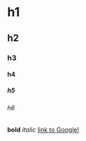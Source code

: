 # h1
## h2
### h3
#### h4
##### h5
###### h6

**bold**
*italic*
[link to Google!](http://google.com)

